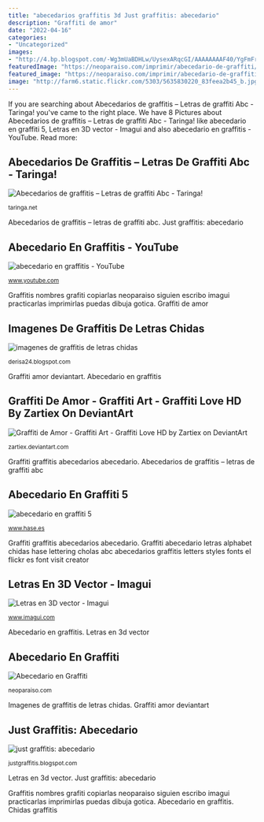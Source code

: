 ```yaml
---
title: "abecedarios graffitis 3d Just graffitis: abecedario"
description: "Graffiti de amor"
date: "2022-04-16"
categories:
- "Uncategorized"
images:
- "http://4.bp.blogspot.com/-Wg3mUaBDHLw/UysexARqcGI/AAAAAAAAF40/YgFmFrGrZJw/w1200-h630-p-nu/graffiti-d-with-motive-letras-chidas-de-in-hd-quality-284144.jpg"
featuredImage: "https://neoparaiso.com/imprimir/abecedario-de-graffiti/abecedario-graffiti-3d.02.png"
featured_image: "https://neoparaiso.com/imprimir/abecedario-de-graffiti/abecedario-graffiti-3d.02.png"
image: "http://farm6.static.flickr.com/5303/5635830220_83feea2b45_b.jpg"
---
```


If you are searching about Abecedarios de graffitis – Letras de graffiti Abc - Taringa! you've came to the right place. We have 8 Pictures about Abecedarios de graffitis – Letras de graffiti Abc - Taringa! like abecedario en graffiti 5, Letras en 3D vector - Imagui and also abecedario en graffitis - YouTube. Read more:

## Abecedarios De Graffitis – Letras De Graffiti Abc - Taringa!

![Abecedarios de graffitis – Letras de graffiti Abc - Taringa!](http://3.bp.blogspot.com/_36SFFFDlygA/TSJooQ-RklI/AAAAAAAAKtA/gKvBCV9w7Ak/s1600/2011-graffiti-alphabet-9.jpg "Abecedario en graffiti")

<small>taringa.net</small>

Abecedarios de graffitis – letras de graffiti abc. Just graffitis: abecedario

## Abecedario En Graffitis - YouTube

![abecedario en graffitis - YouTube](https://i.ytimg.com/vi/estDG2dd2vk/maxresdefault.jpg "Chidas graffitis")

<small>www.youtube.com</small>

Graffitis nombres grafiti copiarlas neoparaiso siguien escribo imagui practicarlas imprimirlas puedas dibuja gotica. Graffiti de amor

## Imagenes De Graffitis De Letras Chidas

![imagenes de graffitis de letras chidas](http://4.bp.blogspot.com/-Wg3mUaBDHLw/UysexARqcGI/AAAAAAAAF40/YgFmFrGrZJw/w1200-h630-p-nu/graffiti-d-with-motive-letras-chidas-de-in-hd-quality-284144.jpg "Abecedario en graffiti")

<small>derisa24.blogspot.com</small>

Graffiti amor deviantart. Abecedario en graffitis

## Graffiti De Amor - Graffiti Art - Graffiti Love HD By Zartiex On DeviantArt

![Graffiti de Amor - Graffiti Art - Graffiti Love HD by Zartiex on DeviantArt](http://pre06.deviantart.net/0e43/th/pre/i/2015/106/d/3/graffiti_de_amor___graffiti_art___graffiti_love_hd_by_zartiex-d7srepn.jpg "Abecedario en graffiti 5")

<small>zartiex.deviantart.com</small>

Graffiti graffitis abecedarios abecedario. Abecedarios de graffitis – letras de graffiti abc

## Abecedario En Graffiti 5

![abecedario en graffiti 5](http://farm6.static.flickr.com/5303/5635830220_83feea2b45_b.jpg "Graffiti amor deviantart")

<small>www.hase.es</small>

Graffiti graffitis abecedarios abecedario. Graffiti abecedario letras alphabet chidas hase lettering cholas abc abecedarios graffitis letters styles fonts el flickr es font visit creator

## Letras En 3D Vector - Imagui

![Letras en 3D vector - Imagui](http://1.bp.blogspot.com/-wThYM_7wal4/Tl-mRR5-XwI/AAAAAAAAK5Q/2utaab80uaA/s1600/Abecedarios%2B3D%2BGraffitis.jpg "Graffiti abecedario letras alphabet chidas hase lettering cholas abc abecedarios graffitis letters styles fonts el flickr es font visit creator")

<small>www.imagui.com</small>

Abecedario en graffitis. Letras en 3d vector

## Abecedario En Graffiti

![Abecedario en Graffiti](https://neoparaiso.com/imprimir/abecedario-de-graffiti/abecedario-graffiti-3d.02.png "Just graffitis: abecedario")

<small>neoparaiso.com</small>

Imagenes de graffitis de letras chidas. Graffiti amor deviantart

## Just Graffitis: Abecedario

![just graffitis: abecedario](https://4.bp.blogspot.com/-ONjJ7l3r9vE/TqoncBz4rRI/AAAAAAAAAEs/i_a0MilywpU/s1600/4988046644_8c999f29b2.jpg "Graffitis nombres grafiti copiarlas neoparaiso siguien escribo imagui practicarlas imprimirlas puedas dibuja gotica")

<small>justgraffitis.blogspot.com</small>

Letras en 3d vector. Just graffitis: abecedario

Graffitis nombres grafiti copiarlas neoparaiso siguien escribo imagui practicarlas imprimirlas puedas dibuja gotica. Abecedario en graffitis. Chidas graffitis
